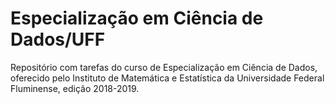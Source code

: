 # Especialização em Ciência de Dados/UFF
Repositório com tarefas do curso de Especialização em Ciência de Dados, oferecido pelo Instituto de Matemática e Estatística da Universidade Federal Fluminense, edição 2018-2019.
